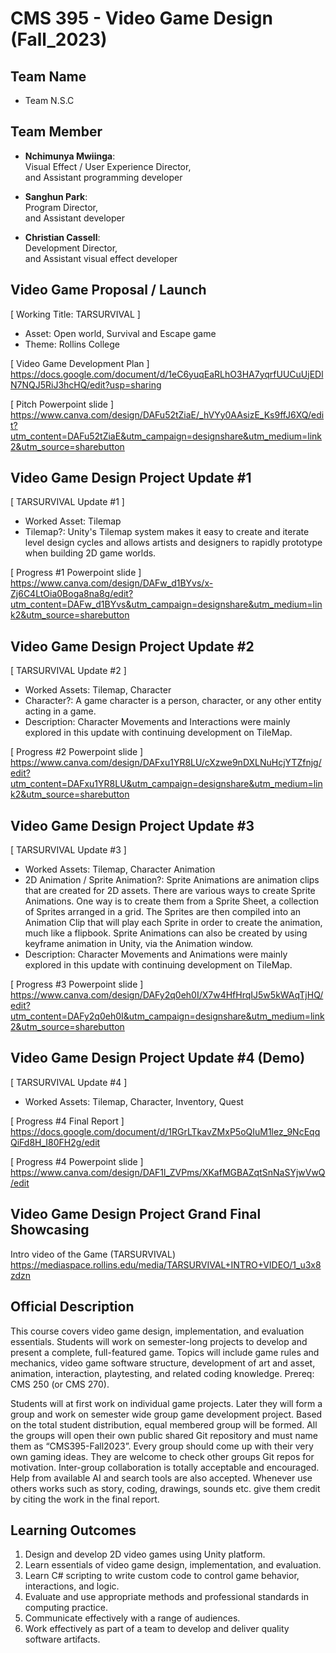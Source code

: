 # CMS 395 - Video Game Design (Fall_2023)

## Team Name
- Team N.S.C

## Team Member
- **Nchimunya Mwiinga**:  
Visual Effect / User Experience Director,  
and Assistant programming developer 
  
- **Sanghun Park**:    
Program Director,  
and Assistant developer

- **Christian Cassell**:  
Development Director,  
and Assistant visual effect developer  

## Video Game Proposal / Launch
[ Working Title: TARSURVIVAL ]
- Asset: Open world, Survival and Escape game
- Theme: Rollins College

[ Video Game Development Plan ]  
https://docs.google.com/document/d/1eC6yuqEaRLhO3HA7yqrfUUCuUjEDlN7NQJ5RiJ3hcHQ/edit?usp=sharing

[ Pitch Powerpoint slide ]  
https://www.canva.com/design/DAFu52tZiaE/_hVYy0AAsizE_Ks9ffJ6XQ/edit?utm_content=DAFu52tZiaE&utm_campaign=designshare&utm_medium=link2&utm_source=sharebutton

## Video Game Design Project Update #1
[ TARSURVIVAL Update #1 ]
- Worked Asset: Tilemap
- Tilemap?: Unity's Tilemap system makes it easy to create and iterate level design cycles and allows artists and designers to rapidly prototype when building 2D game worlds.  

[ Progress #1 Powerpoint slide ]  
https://www.canva.com/design/DAFw_d1BYvs/x-Zj6C4LtOia0Boga8na8g/edit?utm_content=DAFw_d1BYvs&utm_campaign=designshare&utm_medium=link2&utm_source=sharebutton

## Video Game Design Project Update #2 
[ TARSURVIVAL Update #2 ]
- Worked Assets: Tilemap, Character
- Character?: A game character is a person, character, or any other entity acting in a game.
- Description: Character Movements and Interactions were mainly explored in this update with continuing development on TileMap.

[ Progress #2 Powerpoint slide ]  
https://www.canva.com/design/DAFxu1YR8LU/cXzwe9nDXLNuHcjYTZfnjg/edit?utm_content=DAFxu1YR8LU&utm_campaign=designshare&utm_medium=link2&utm_source=sharebutton

## Video Game Design Project Update #3 
[ TARSURVIVAL Update #3 ]
- Worked Assets: Tilemap, Character Animation
- 2D Animation / Sprite Animation?: Sprite Animations are animation clips that are created for 2D assets. There are various ways to create Sprite Animations. One way is to create them from a Sprite Sheet, a collection of Sprites arranged in a grid. The Sprites are then compiled into an Animation Clip that will play each Sprite in order to create the animation, much like a flipbook. Sprite Animations can also be created by using keyframe animation in Unity, via the Animation window.  
- Description: Character Movements and Animations were mainly explored in this update with continuing development on TileMap.

[ Progress #3 Powerpoint slide ]  
https://www.canva.com/design/DAFy2q0eh0I/X7w4HfHrqIJ5w5kWAqTjHQ/edit?utm_content=DAFy2q0eh0I&utm_campaign=designshare&utm_medium=link2&utm_source=sharebutton

## Video Game Design Project Update #4 (Demo)
[ TARSURVIVAL Update #4 ]
- Worked Assets: Tilemap, Character, Inventory, Quest

[ Progress #4 Final Report ] 
https://docs.google.com/document/d/1RGrLTkavZMxP5oQIuM1lez_9NcEqqQiFd8H_I80FH2g/edit

[ Progress #4 Powerpoint slide ]  
https://www.canva.com/design/DAF1l_ZVPms/XKafMGBAZqtSnNaSYjwVwQ/edit


## Video Game Design Project Grand Final Showcasing
Intro video of the Game (TARSURVIVAL)
https://mediaspace.rollins.edu/media/TARSURVIVAL+INTRO+VIDEO/1_u3x8zdzn

## Official Description
This course covers video game design, implementation, and evaluation essentials. Students will
work on semester-long projects to develop and present a complete, full-featured game. Topics
will include game rules and mechanics, video game software structure, development of art and
asset, animation, interaction, playtesting, and related coding knowledge. Prereq: CMS 250 (or
CMS 270).

Students will at first work on individual game projects. Later they will form a group and work on
semester wide group game development project. Based on the total student distribution, equal
membered group will be formed. All the groups will open their own public shared Git repository
and must name them as “CMS395-Fall2023”. Every group should come up with their very own
gaming ideas. They are welcome to check other groups Git repos for motivation. Inter-group
collaboration is totally acceptable and encouraged. Help from available AI and search tools are
also accepted. Whenever use others works such as story, coding, drawings, sounds etc. give them
credit by citing the work in the final report.


## Learning Outcomes
1. Design and develop 2D video games using Unity platform.
2. Learn essentials of video game design, implementation, and evaluation.
3. Learn C# scripting to write custom code to control game behavior, interactions, and logic.
4. Evaluate and use appropriate methods and professional standards in computing practice.
5. Communicate effectively with a range of audiences.
6. Work effectively as part of a team to develop and deliver quality software artifacts.

